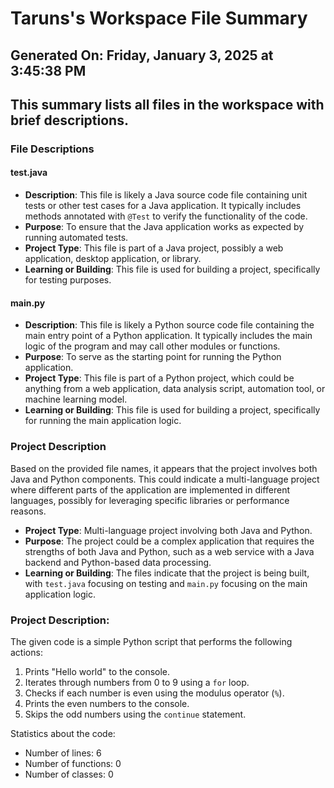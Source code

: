 # Taruns's Workspace File Summary
## Generated On: Friday, January 3, 2025 at 3:45:38 PM
This summary lists all files in the workspace with brief descriptions.
---
### File Descriptions

#### test.java
- **Description**: This file is likely a Java source code file containing unit tests or other test cases for a Java application. It typically includes methods annotated with `@Test` to verify the functionality of the code.
- **Purpose**: To ensure that the Java application works as expected by running automated tests.
- **Project Type**: This file is part of a Java project, possibly a web application, desktop application, or library.
- **Learning or Building**: This file is used for building a project, specifically for testing purposes.

#### main.py
- **Description**: This file is likely a Python source code file containing the main entry point of a Python application. It typically includes the main logic of the program and may call other modules or functions.
- **Purpose**: To serve as the starting point for running the Python application.
- **Project Type**: This file is part of a Python project, which could be anything from a web application, data analysis script, automation tool, or machine learning model.
- **Learning or Building**: This file is used for building a project, specifically for running the main application logic.

### Project Description
Based on the provided file names, it appears that the project involves both Java and Python components. This could indicate a multi-language project where different parts of the application are implemented in different languages, possibly for leveraging specific libraries or performance reasons.

- **Project Type**: Multi-language project involving both Java and Python.
- **Purpose**: The project could be a complex application that requires the strengths of both Java and Python, such as a web service with a Java backend and Python-based data processing.
- **Learning or Building**: The files indicate that the project is being built, with `test.java` focusing on testing and `main.py` focusing on the main application logic. 
### Project Description:
 The given code is a simple Python script that performs the following actions:
1. Prints "Hello world" to the console.
2. Iterates through numbers from 0 to 9 using a `for` loop.
3. Checks if each number is even using the modulus operator (`%`).
4. Prints the even numbers to the console.
5. Skips the odd numbers using the `continue` statement.

Statistics about the code:
- Number of lines: 6
- Number of functions: 0
- Number of classes: 0
